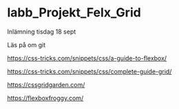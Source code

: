 # labb_Projekt_Felx_Grid
Inlämning tisdag 18 sept


Läs på om git

https://css-tricks.com/snippets/css/a-guide-to-flexbox/

https://css-tricks.com/snippets/css/complete-guide-grid/

https://cssgridgarden.com/

https://flexboxfroggy.com/


